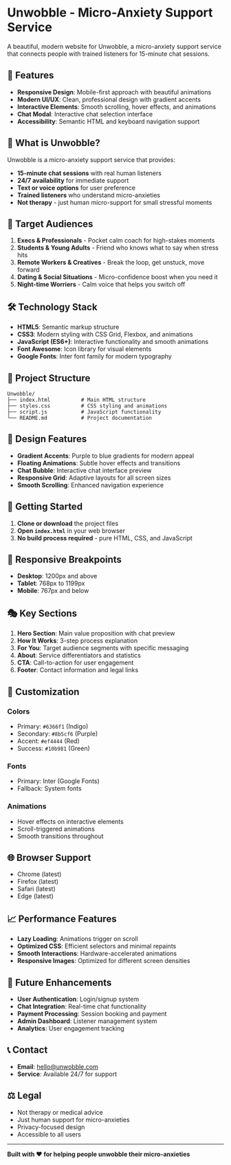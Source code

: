 # Unwobble - Micro-Anxiety Support Service

A beautiful, modern website for Unwobble, a micro-anxiety support service that connects people with trained listeners for 15-minute chat sessions.

## 🌟 Features

- **Responsive Design**: Mobile-first approach with beautiful animations
- **Modern UI/UX**: Clean, professional design with gradient accents
- **Interactive Elements**: Smooth scrolling, hover effects, and animations
- **Chat Modal**: Interactive chat selection interface
- **Accessibility**: Semantic HTML and keyboard navigation support

## 🚀 What is Unwobble?

Unwobble is a micro-anxiety support service that provides:
- **15-minute chat sessions** with real human listeners
- **24/7 availability** for immediate support
- **Text or voice options** for user preference
- **Trained listeners** who understand micro-anxieties
- **Not therapy** - just human micro-support for small stressful moments

## 🎯 Target Audiences

1. **Execs & Professionals** - Pocket calm coach for high-stakes moments
2. **Students & Young Adults** - Friend who knows what to say when stress hits
3. **Remote Workers & Creatives** - Break the loop, get unstuck, move forward
4. **Dating & Social Situations** - Micro-confidence boost when you need it
5. **Night-time Worriers** - Calm voice that helps you switch off

## 🛠️ Technology Stack

- **HTML5**: Semantic markup structure
- **CSS3**: Modern styling with CSS Grid, Flexbox, and animations
- **JavaScript (ES6+)**: Interactive functionality and smooth animations
- **Font Awesome**: Icon library for visual elements
- **Google Fonts**: Inter font family for modern typography

## 📁 Project Structure

```
Unwobble/
├── index.html          # Main HTML structure
├── styles.css          # CSS styling and animations
├── script.js           # JavaScript functionality
└── README.md           # Project documentation
```

## 🎨 Design Features

- **Gradient Accents**: Purple to blue gradients for modern appeal
- **Floating Animations**: Subtle hover effects and transitions
- **Chat Bubble**: Interactive chat interface preview
- **Responsive Grid**: Adaptive layouts for all screen sizes
- **Smooth Scrolling**: Enhanced navigation experience

## 🚀 Getting Started

1. **Clone or download** the project files
2. **Open `index.html`** in your web browser
3. **No build process required** - pure HTML, CSS, and JavaScript

## 📱 Responsive Breakpoints

- **Desktop**: 1200px and above
- **Tablet**: 768px to 1199px
- **Mobile**: 767px and below

## 🎭 Key Sections

1. **Hero Section**: Main value proposition with chat preview
2. **How It Works**: 3-step process explanation
3. **For You**: Target audience segments with specific messaging
4. **About**: Service differentiators and statistics
5. **CTA**: Call-to-action for user engagement
6. **Footer**: Contact information and legal links

## 🔧 Customization

### Colors
- Primary: `#6366f1` (Indigo)
- Secondary: `#8b5cf6` (Purple)
- Accent: `#ef4444` (Red)
- Success: `#10b981` (Green)

### Fonts
- Primary: Inter (Google Fonts)
- Fallback: System fonts

### Animations
- Hover effects on interactive elements
- Scroll-triggered animations
- Smooth transitions throughout

## 🌐 Browser Support

- Chrome (latest)
- Firefox (latest)
- Safari (latest)
- Edge (latest)

## 📈 Performance Features

- **Lazy Loading**: Animations trigger on scroll
- **Optimized CSS**: Efficient selectors and minimal repaints
- **Smooth Interactions**: Hardware-accelerated animations
- **Responsive Images**: Optimized for different screen densities

## 🔮 Future Enhancements

- **User Authentication**: Login/signup system
- **Chat Integration**: Real-time chat functionality
- **Payment Processing**: Session booking and payment
- **Admin Dashboard**: Listener management system
- **Analytics**: User engagement tracking

## 📞 Contact

- **Email**: hello@unwobble.com
- **Service**: Available 24/7 for support

## ⚖️ Legal

- Not therapy or medical advice
- Just human support for micro-anxieties
- Privacy-focused design
- Accessible to all users

---

**Built with ❤️ for helping people unwobble their micro-anxieties**
